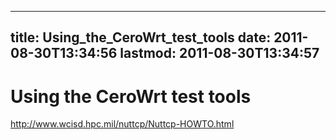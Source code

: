 
---
title: Using_the_CeroWrt_test_tools
date: 2011-08-30T13:34:56
lastmod: 2011-08-30T13:34:57
---
Using the CeroWrt test tools
============================

http://www.wcisd.hpc.mil/nuttcp/Nuttcp-HOWTO.html

